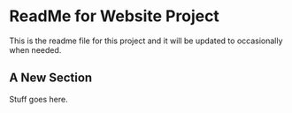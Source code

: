 # ReadMe for Website Project

This is the readme file for this project and it will be updated to occasionally when needed.



## A New Section

Stuff goes here.
